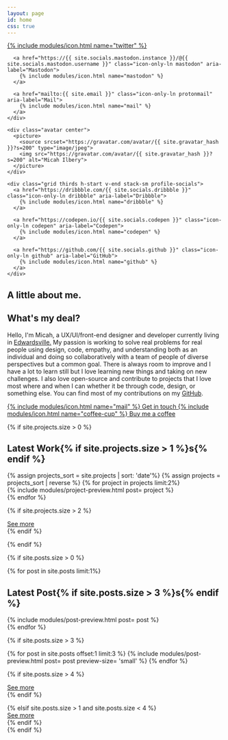 ```yaml
---
layout: page
id: home
css: true
---
```


<section class="grid">
  <div class="grid center thirds">
    <div class="grid thirds end stack-sm profile-socials">
      <a href="https://twitter.com/{{ site.socials.twitter }}" class="icon-only-ln twitter" aria-label="Twitter">
        {% include modules/icon.html name="twitter"  %}
      </a>

      <a href="https://{{ site.socials.mastodon.instance }}/@{{ site.socials.mastodon.username }}" class="icon-only-ln mastodon" aria-label="Mastodon">
        {% include modules/icon.html name="mastodon" %}
      </a>

      <a href="mailto:{{ site.email }}" class="icon-only-ln protonmail" aria-label="Mail">
        {% include modules/icon.html name="mail" %}
      </a>
    </div>

    <div class="avatar center">
      <picture>
        <source srcset="https://gravatar.com/avatar/{{ site.gravatar_hash }}?s=200" type="image/jpeg">
        <img src="https://gravatar.com/avatar/{{ site.gravatar_hash }}?s=200" alt="Micah Ilbery">
      </picture>
    </div>

    <div class="grid thirds h-start v-end stack-sm profile-socials">
      <a href="https://dribbble.com/{{ site.socials.dribbble }}" class="icon-only-ln dribbble" aria-label="Dribbble">
        {% include modules/icon.html name="dribbble" %}
      </a>

      <a href="https://codepen.io/{{ site.socials.codepen }}" class="icon-only-ln codepen" aria-label="Codepen">
        {% include modules/icon.html name="codepen" %}
      </a>

      <a href="https://github.com/{{ site.socials.github }}" class="icon-only-ln github" aria-label="GitHub">
        {% include modules/icon.html name="github" %}
      </a>
    </div>
  </div>
</section>

<section>
  <h1 class="accent-lined">A little about me.</h1>
  <h2 class="subheading">What's my deal?</h2>

  <p><span class="first-letter">H</span>ello, I'm Micah, a UX/UI/front-end designer and developer currently living in <a href="https://www.google.com/maps/place/Edwardsville,+IL/">Edwardsville.</a> My passion is working to solve real problems for real people using design, code, empathy, and understanding both as an individual and doing so collaboratively with a team of people of diverse perspectives but a common goal. There is always room to improve and I have a lot to learn still but I love learning new things and taking on new challenges. I also love open-source and contribute to projects that I love most where and when I can whether it be through code, design, or something else. You can find most of my contributions on my <a href="https://github.com/micahilbery">GitHub</a>.</p>

<div class="grid">
  <div class="grid halves end stretch-sm stack-sm">
    <a href="mailto:{{ site.email }}" class="btn primary">
      {% include modules/icon.html name="mail" %}
      Get in touch
    </a>
    <a href="/pay/" class="btn secondary">
      {% include modules/icon.html name="coffee-cup" %}
      Buy me a coffee
    </a>
  </div>
</div>
</section>

{% if site.projects.size > 0 %}
<section class="grid {% if site.projects.size > 1 %}halves{% endif %} stack-sm">
  <h2 class="accent-lined {% if site.projects.size > 1 %}span-2{% endif %} start">Latest Work{% if site.projects.size > 1 %}s{% endif %}</h2>
  {% assign projects_sort = site.projects | sort: 'date'%}
  {% assign projects = projects_sort | reverse %}
  {% for project in projects limit:2%}
  <div>
    {% include modules/project-preview.html post= project %}
  </div>
  {% endfor %}

  {% if site.projects.size > 2 %}
    <div class="grid span-2">
      <div class="grid end stretch-sm">
        <a href="/works/" class="btn tertiary">
          See more
        </a>
      </div>
    </div>
  {% endif %}
</section>
{% endif %}

{% if site.posts.size > 0 %}
<section class="grid">
  {% for post in site.posts limit:1%}
  <div>
    <h2 class="accent-lined">Latest Post{% if site.posts.size > 3 %}s{% endif %}</h2>
    {% include modules/post-preview.html post= post %}
  </div>
  {% endfor %}

  {% if site.posts.size > 3 %}
  <div class="grid thirds stack-sm sm-preview">
  {% for post in site.posts offset:1 limit:3 %}
    {% include modules/post-preview.html post= post preview-size= 'small' %}
  {% endfor %}

  {% if site.posts.size > 4 %}
    <div class="grid span-3">
      <div class="grid end stretch-sm">
        <a href="/blog/" class="btn tertiary">
          See more
        </a>
      </div>
    </div>
  {% endif %}
  </div>
  {% elsif site.posts.size > 1 and site.posts.size < 4 %}
  <div class="grid">
    <div class="grid end stretch-sm">
      <a href="/blog/" class="btn tertiary">
        See more
      </a>
    </div>
  </div>
  {% endif %}
</section>
{% endif %}
